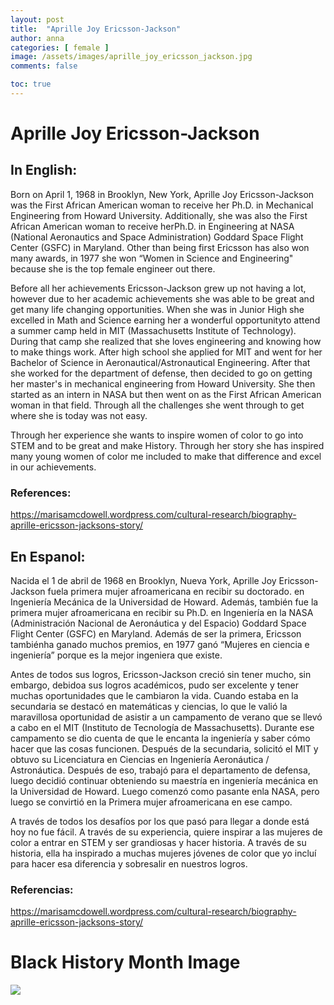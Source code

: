 ```yaml
---
layout: post
title:  "Aprille Joy Ericsson-Jackson"
author: anna
categories: [ female ]
image: /assets/images/aprille_joy_ericsson_jackson.jpg
comments: false

toc: true
---
```

<!-- English Section -->
# Aprille Joy Ericsson-Jackson

## In English:
Born on April 1, 1968 in Brooklyn, New York, Aprille Joy Ericsson-Jackson was the First African American woman to receive her Ph.D. in Mechanical Engineering from Howard University. Additionally, she was also the First African American woman to receive herPh.D. in Engineering at NASA (National Aeronautics and Space Administration) Goddard Space Flight Center (GSFC) in Maryland. Other than being first Ericsson has also won many awards, in 1977 she won “Women in Science and Engineering" because she is the top female engineer out there. 

Before all her achievements Ericsson-Jackson grew up not having a lot, however due to her academic achievements she was able to be great and get many life changing opportunities. When she was in Junior High she excelled in Math and Science earning her a wonderful opportunityto attend a summer camp held in MIT (Massachusetts Institute of Technology). During that camp she realized that she loves engineering and knowing how to make things work. After high school she applied for MIT and went for her Bachelor of Science in Aeronautical/Astronautical Engineering. After that she worked for the department of defense, then decided to go on getting her master's in mechanical engineering from Howard University. She then started as an intern in NASA but then went on as the First African American woman in that field. Through all the challenges she went through to get where she is today was not easy. 

Through her experience she wants to inspire women of color to go into STEM and to be great and make History. Through her story she has inspired many young women of color me included to make that difference and excel in our achievements.

### References:
https://marisamcdowell.wordpress.com/cultural-research/biography-aprille-ericsson-jacksons-story/

<!-- Spanish Section -->
## En Espanol:
Nacida el 1 de abril de 1968 en Brooklyn, Nueva York, Aprille Joy Ericsson-Jackson fuela primera mujer afroamericana en recibir su doctorado. en Ingeniería Mecánica de la Universidad de Howard. Además, también fue la primera mujer afroamericana en recibir su Ph.D. en Ingeniería en la NASA (Administración Nacional de Aeronáutica y del Espacio) Goddard Space Flight Center (GSFC) en Maryland. Además de ser la primera, Ericsson tambiénha ganado muchos premios, en 1977 ganó “Mujeres en ciencia e ingeniería” porque es la mejor ingeniera que existe.

Antes de todos sus logros, Ericsson-Jackson creció sin tener mucho, sin embargo, debidoa sus logros académicos, pudo ser excelente y tener muchas oportunidades que le cambiaron la vida. Cuando estaba en la secundaria se destacó en matemáticas y ciencias, lo que le valió la maravillosa oportunidad de asistir a un campamento de verano que se llevó a cabo en el MIT (Instituto de Tecnología de Massachusetts). Durante ese campamento se dio cuenta de que le encanta la ingeniería y saber cómo hacer que las cosas funcionen. Después de la secundaria, solicitó el MIT y obtuvo su Licenciatura en Ciencias en Ingeniería Aeronáutica / Astronáutica. Después de eso, trabajó para el departamento de defensa, luego decidió continuar obteniendo su maestría en ingeniería mecánica en la Universidad de Howard. Luego comenzó como pasante enla NASA, pero luego se convirtió en la Primera mujer afroamericana en ese campo. 

A través de todos los desafíos por los que pasó para llegar a donde está hoy no fue fácil. A través de su experiencia, quiere inspirar a las mujeres de color a entrar en STEM y ser grandiosas y hacer historia. A través de su historia, ella ha inspirado a muchas mujeres jóvenes de color que yo incluí para hacer esa diferencia y sobresalir en nuestros logros. 

### Referencias:
https://marisamcdowell.wordpress.com/cultural-research/biography-aprille-ericsson-jacksons-story/


# Black History Month Image

![](/imake-bhm/assets/images/bhm-anna.jpg)
